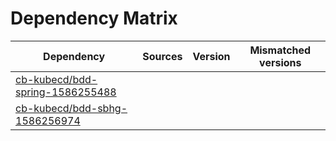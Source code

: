 # Dependency Matrix

Dependency | Sources | Version | Mismatched versions
---------- | ------- | ------- | -------------------
[cb-kubecd/bdd-spring-1586255488](https://github.com/cb-kubecd/bdd-spring-1586255488.git) |  | []() | 
[cb-kubecd/bdd-sbhg-1586256974](https://github.com/cb-kubecd/bdd-sbhg-1586256974.git) |  | []() | 
